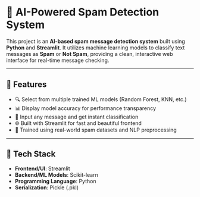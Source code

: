 # 📩 AI-Powered Spam Detection System

This project is an **AI-based spam message detection system** built using **Python** and **Streamlit**. It utilizes machine learning models to classify text messages as **Spam** or **Not Spam**, providing a clean, interactive web interface for real-time message checking.

---

## 🚀 Features

- 🔍 Select from multiple trained ML models (Random Forest, KNN, etc.)
- 📊 Display model accuracy for performance transparency
- 💬 Input any message and get instant classification
- 🌐 Built with Streamlit for fast and beautiful frontend
- 🧠 Trained using real-world spam datasets and NLP preprocessing

---

## 🧰 Tech Stack

- **Frontend/UI**: Streamlit  
- **Backend/ML Models**: Scikit-learn  
- **Programming Language**: Python  
- **Serialization**: Pickle (.pkl)  



